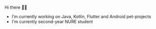 Hi there 👋📌

-  I’m currently working on Java, Kotlin, Flutter and Android pet-projects
-  I'm currently second-year NURE student
